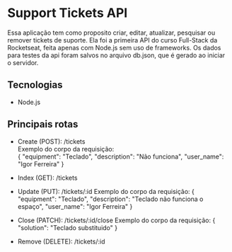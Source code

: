 # Support Tickets API

Essa aplicação tem como proposito criar, editar, atualizar, pesquisar ou remover tickets de suporte. Ela foi a primeira API do curso Full-Stack da Rocketseat, feita apenas com Node.js sem uso de frameworks. Os dados para testes da api foram salvos no arquivo db.json, que é gerado ao iniciar o servidor.

## Tecnologias

- Node.js

## Principais rotas

- Create (POST): /tickets  
  Exemplo do corpo da requisição:  
  {
  	"equipment": "Teclado",
  	"description": "Não funciona",
  	"user_name": "Igor Ferreira"
  }
  
- Index (GET): /tickets
  
- Update (PUT): /tickets/:id
  Exemplo do corpo da requisição:
  {
  	"equipment": "Teclado",
  	"description": "Teclado não funciona o espaço",
  	"user_name": "Igor Ferreira"
  }
  
- Close (PATCH): /tickets/:id/close
  Exemplo do corpo da requisição:
  {
  	"solution": "Teclado substituido"
  }
  
- Remove (DELETE): /tickets/:id
